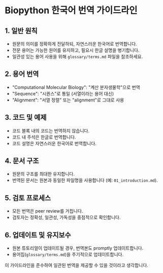 # Biopython 한국어 번역 가이드라인

## 1. 일반 원칙
- 원문의 의미를 정확하게 전달하되, 자연스러운 한국어로 번역합니다.
- 전문 용어는 가능한 원어를 유지하고, 필요시 한글 설명을 병기합니다.
- 일관성 있는 용어 사용을 위해 `glossary/terms.md` 파일을 참조하세요.

## 2. 용어 번역
- "Computational Molecular Biology": "계산 분자생물학"으로 번역
- "Sequence": "시퀀스"로 통일 (서열이라는 용어 대신)
- "Alignment": "서열 정렬" 또는 "alignment"로 그대로 사용

## 3. 코드 및 예제
- 코드 블록 내의 코드는 번역하지 않습니다.
- 코드 내 주석은 한글로 번역합니다.
- 코드 설명은 자연스러운 한국어로 번역합니다.

## 4. 문서 구조
- 원문의 구조를 최대한 유지합니다.
- 번역된 문서는 원본과 동일한 파일명을 사용합니다 (예: `01_introduction.md`).

## 5. 검토 프로세스
- 모든 번역은 peer review를 거칩니다.
- 검토자는 정확성, 일관성, 가독성을 중점적으로 확인합니다.

## 6. 업데이트 및 유지보수
- 원본 튜토리얼이 업데이트될 경우, 번역본도 promptly 업데이트합니다.
- 용어집(`glossary/terms.md`)을 주기적으로 업데이트합니다.

이 가이드라인을 준수하여 일관된 번역을 제공할 수 있을 것이라고 생각합니다.